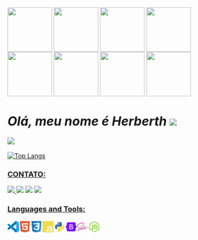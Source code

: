 <div>
    <img align="center" width="100px" height="100px" src="https://media.giphy.com/media/3oriNTivEJZ1ASRnMc/giphy.gif">
    <img align="center" width="100px" height="100px" src="https://c.tenor.com/MpW1X2C-byAAAAAM/dark-souls3-dancing.gif">
    <img align="center" width="100px" height="100px" src="https://c.tenor.com/OUMChBGiC-wAAAAC/komi-trembling.gif">
    <img align="center" width="100px" height="100px" src="https://c.tenor.com/_Ty5Q5UrjdMAAAAC/dark-souls-dance.gif">
    <img align="center" width="100px" height="100px" src="https://c.tenor.com/zq8XSk1DeCYAAAAC/dark-souls-dance.gif">
    <img align="center" width="100px" height="100px" src="https://c.tenor.com/vkygyDIPel0AAAAC/guts-berserk.gif">
    <img align="center" width="100px" height="100px" src="https://c.tenor.com/jL0nHlu13AsAAAAC/komi-komi-san.gif">
    <img align="center" width="100px" height="100px" src="https://c.tenor.com/7KTms42M9RUAAAAC/berserk-guts.gif">
    
</div>

# **_Olá, meu nome é Herberth_** <img width="100px" src= "https://komarev.com/ghpvc/?username=sm7f&color=green&style=flat-square" />
<div>
    <a href=https://github.com/sm7f>
    <img bottom="150em" src="https://github-readme-stats.vercel.app/api/?username=sm7f&show_icons=true&theme=chartreuse-dark&include_all_commits=true&count_private=true" />

![Top Langs](https://github-readme-stats.vercel.app/api/top-langs/?username=sm7f&theme=chartreuse-dark&layout=compact&langs_count=7")

</div>

### CONTATO:
<div>
    </a>
    <a href="https://www.instagram.com/heberthamorim/" target="_blank"><img src="https://img.shields.io/badge/-Instagram-9146FF?style=for-the-badge&logo=instagram&logoColor=white" target="_blank">
    </a> 
    <a href="https://www.linkedin.com/in/herberth-amorim-6883321a0/" target="_blank"><img src="https://img.shields.io/badge/-LinkedIn-00bce4?style=for-the-badge&logo=linkedin&logoColor=white" target="_blank"></a> 
    <a href="https://twitter.com/home" target="_blank"><img src="https://img.shields.io/badge/-Twitter-%230077B5?style=for-the-badge&logo=twitter&logoColor=white" target="_blank"></a> 
    <a href="https://www.youtube.com/channel/UCpKC6cfaRhoKr2k966yCf1w" target="_blank"><img src="https://img.shields.io/badge/YouTube-FF0000?style=for-the-badge&logo=youtube&logoColor=white" target="_blank">
</div>

### Languages and Tools:

<div>
    <img align="left" alt="Visual Studio Code" width="26px" src="https://raw.githubusercontent.com/github/explore/80688e429a7d4ef2fca1e82350fe8e3517d3494d/topics/visual-studio-code/visual-studio-code.png" />
    <img align="left" alt="HTML5" width="26px" src="https://raw.githubusercontent.com/devicons/devicon/master/icons/html5/html5-original.svg" />
    <img align="left" alt="CSS" width="26px" src="https://raw.githubusercontent.com/devicons/devicon/master/icons/css3/css3-original.svg" />
    <img align="left" alt="JavaScript" width="26px" src="https://raw.githubusercontent.com/devicons/devicon/master/icons/javascript/javascript-plain.svg" />
    <img align="left" alt="Python" width="26px" src="https://raw.githubusercontent.com/devicons/devicon/master/icons/python/python-original.svg"/>
    <img align="left" alt="Bootstrap" width="26px" src="https://raw.githubusercontent.com/devicons/devicon/master/icons/bootstrap/bootstrap-original.svg"/>
    <img align="left" alt="Sass" width="26px" src="https://raw.githubusercontent.com/devicons/devicon/master/icons/sass/sass-original.svg"/>
    <img align="left" alt="NodeJS" width="26px" src="https://raw.githubusercontent.com/devicons/devicon/master/icons/nodejs/nodejs-original.svg"/>
</div>


    




